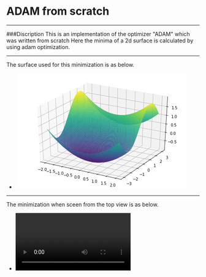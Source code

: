 # ADAM from scratch
****

###Discription
This is an implementation of the optimizer "ADAM" which was written from scratch
Here the minima of a 2d surface is calculated by using adam optimization.
*****
The surface used for this minimization is as below.

* ![img.png](img.png)
****
The minimization when sceen from the top view is as below.
* ![Adam_output_animation.mp4](Adam_output_animation.mp4)

